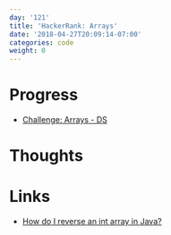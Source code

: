 ```yaml
---
day: '121'
title: 'HackerRank: Arrays'
date: '2018-04-27T20:09:14-07:00'
categories: code
weight: 0
---
```

# Progress

* [Challenge: Arrays - DS](https://www.hackerrank.com/challenges/arrays-ds/problem)

# Thoughts

# Links

* [How do I reverse an int array in Java?](https://stackoverflow.com/a/2137791/270847)
